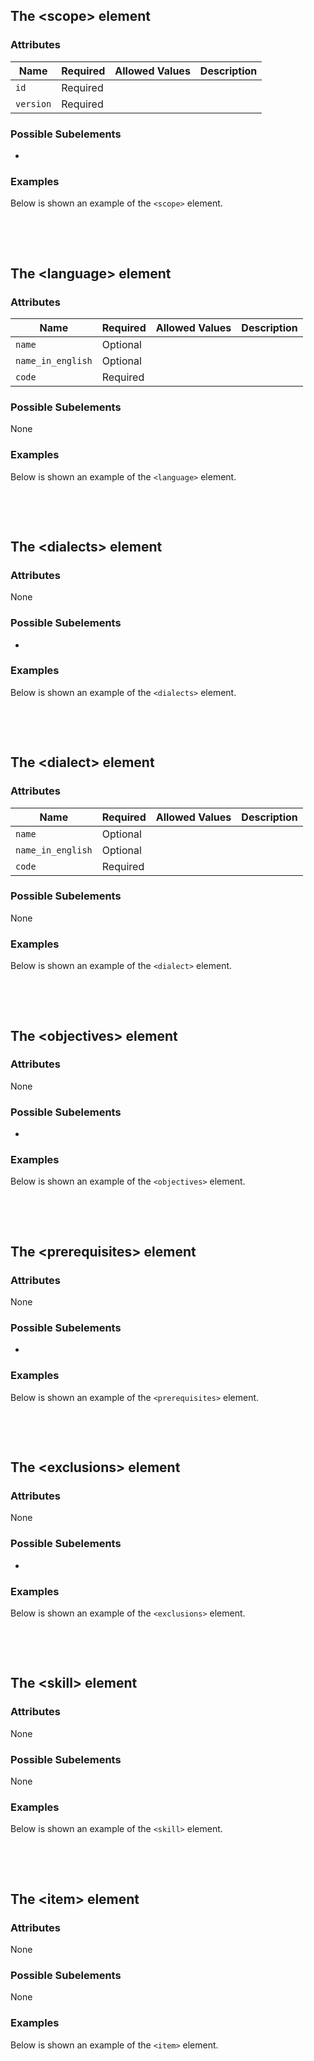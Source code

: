 

<br /><br />

## The &lt;scope&gt; element

### Attributes

| Name | Required | Allowed Values | Description |
|---|---|---|---|
| `id` | Required |  |  |
| `version` | Required |  |  |

### Possible Subelements

- <language>

### Examples

Below is shown an example of the `<scope>` element.

```xml
```



<br /><br />

## The &lt;language&gt; element

### Attributes

| Name | Required | Allowed Values | Description |
|---|---|---|---|
| `name` | Optional |  |  |
| `name_in_english` | Optional |  |  |
| `code` | Required |  |  |

### Possible Subelements

None

### Examples

Below is shown an example of the `<language>` element.

```xml
```



<br /><br />

## The &lt;dialects&gt; element

### Attributes

None

### Possible Subelements

- <dialect>

### Examples

Below is shown an example of the `<dialects>` element.

```xml
```



<br /><br />

## The &lt;dialect&gt; element

### Attributes

| Name | Required | Allowed Values | Description |
|---|---|---|---|
| `name` | Optional |  |  |
| `name_in_english` | Optional |  |  |
| `code` | Required |  |  |

### Possible Subelements

None

### Examples

Below is shown an example of the `<dialect>` element.

```xml
```



<br /><br />

## The &lt;objectives&gt; element

### Attributes

None

### Possible Subelements

- <skill>

### Examples

Below is shown an example of the `<objectives>` element.

```xml
```



<br /><br />

## The &lt;prerequisites&gt; element

### Attributes

None

### Possible Subelements

- <item>

### Examples

Below is shown an example of the `<prerequisites>` element.

```xml
```



<br /><br />

## The &lt;exclusions&gt; element

### Attributes

None

### Possible Subelements

- <item>

### Examples

Below is shown an example of the `<exclusions>` element.

```xml
```



<br /><br />

## The &lt;skill&gt; element

### Attributes

None

### Possible Subelements

None

### Examples

Below is shown an example of the `<skill>` element.

```xml
```



<br /><br />

## The &lt;item&gt; element

### Attributes

None

### Possible Subelements

None

### Examples

Below is shown an example of the `<item>` element.

```xml
```

